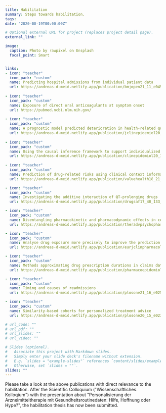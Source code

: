 ```yaml
---
title: Habilitation
summary: Steps towards habilitation.
tags: 
date: "2020-08-19T00:00:00Z"

# Optional external URL for project (replaces project detail page).
external_link: ""

image:
  caption: Photo by rawpixel on Unsplash
  focal_point: Smart


links:
- icon: "teacher"
  icon_pack: "custom"
  name: Predicting hospital admissions from individual patient data
  url: https://andreas-d-meid.netlify.app/publication/bmjopen21_11_e045572_meid/
  
- icon: "teacher"
  icon_pack: "custom"
  name: Exposure of direct oral anticoagulants at symptom onset
  url: https://pubmed.ncbi.nlm.nih.gov/
  
- icon: "teacher"
  icon_pack: "custom"
  name: A prognostic model predicted deterioration in health-related quality of life
  url: https://andreas-d-meid.netlify.app/publication/jclinepidemiol20_130_1_gonzalez-gonzalez_33065164/
  
- icon: "teacher"
  icon_pack: "custom"
  name: Using the causal inference framework to support individualized drug treatment decisions
  url: https://andreas-d-meid.netlify.app/publication/clinepidemiol20_12_1223_meid_33173350/ 
  
- icon: "teacher"
  icon_pack: "custom"
  name: Prediction of drug-related risks using clinical context information
  url: https://andreas-d-meid.netlify.app/publication/valuehealth18_21_1390_meid_30502782/

- icon: "teacher"
  icon_pack: "custom"
  name: Investigating the additive interaction of QT-prolonging drugs
  url: https://andreas-d-meid.netlify.app/publication/drugsaf17_40_133_meid_27896662/

- icon: "teacher"
  icon_pack: "custom"
  name: Disentangling pharmacokinetic and pharmacodynamic effects in combinations of QT-prolonging drugs
  url: https://andreas-d-meid.netlify.app/publication/theradvpsychopharmacol17_7_251_meid_29201344/

- icon: "teacher"
  icon_pack: "custom"
  name: Analyse drug exposure more precisely to improve the prediction of hospitalizations
  url: https://andreas-d-meid.netlify.app/publication/eurjclinpharmacol17_73_373_meid_28013365/

- icon: "teacher"
  icon_pack: "custom"
  name: Methods approximating drug prescription durations in claims data
  url: https://andreas-d-meid.netlify.app/publication/pharmacoepidemioldrugsaf16_25_1434_meid_27633276/

- icon: "teacher"
  icon_pack: "custom"
  name: Timing and causes of readmissions
  url: https://andreas-d-meid.netlify.app/publication/plosone21_16_e0250298_ruff_33901203/

- icon: "teacher"
  icon_pack: "custom"
  name: Similarity-based cohorts for personalized treatment advice
  url: https://andreas-d-meid.netlify.app/publication/plosone20_15_e0233686_wirbka_32470056/

# url_code: ""
# url_pdf: ""
# url_slides: ""
# url_video: ""

# Slides (optional).
#   Associate this project with Markdown slides.
#   Simply enter your slide deck's filename without extension.
#   E.g. `slides = "example-slides"` references `content/slides/example-slides.md`.
#   Otherwise, set `slides = ""`.
slides: ""
---
```


Please take a look at the above publications with direct relevance to the habilitation. After the Scientific Colloquium ("Wissenschaftliches Kolloqium") with the presentation about "Personalisierung der Arzneimitteltherapie mit Gesundheitsroutinedaten: Hilfe, Hoffnung oder Hype?", the habilitation thesis has now been submitted. 
